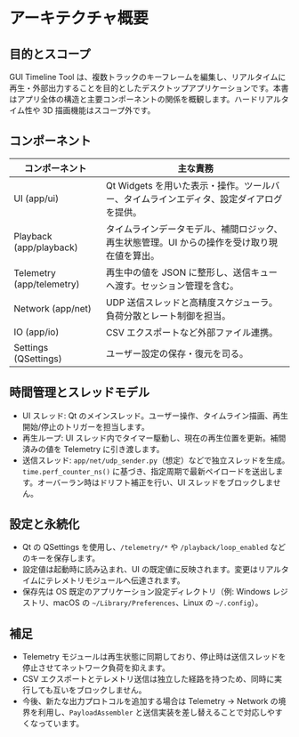 # アーキテクチャ概要

## 目的とスコープ
GUI Timeline Tool は、複数トラックのキーフレームを編集し、リアルタイムに再生・外部出力することを目的としたデスクトップアプリケーションです。本書はアプリ全体の構造と主要コンポーネントの関係を概観します。ハードリアルタイム性や 3D 描画機能はスコープ外です。

## コンポーネント
| コンポーネント | 主な責務 |
| -------------- | -------- |
| UI (app/ui) | Qt Widgets を用いた表示・操作。ツールバー、タイムラインエディタ、設定ダイアログを提供。 |
| Playback (app/playback) | タイムラインデータモデル、補間ロジック、再生状態管理。UI からの操作を受け取り現在値を算出。 |
| Telemetry (app/telemetry) | 再生中の値を JSON に整形し、送信キューへ渡す。セッション管理を含む。 |
| Network (app/net) | UDP 送信スレッドと高精度スケジューラ。負荷分散とレート制御を担当。 |
| IO (app/io) | CSV エクスポートなど外部ファイル連携。 |
| Settings (QSettings) | ユーザー設定の保存・復元を司る。 |

## 時間管理とスレッドモデル
- UI スレッド: Qt のメインスレッド。ユーザー操作、タイムライン描画、再生開始/停止のトリガーを担当します。
- 再生ループ: UI スレッド内でタイマー駆動し、現在の再生位置を更新。補間済みの値を Telemetry に引き渡します。
- 送信スレッド: `app/net/udp_sender.py`（想定）などで独立スレッドを生成。`time.perf_counter_ns()` に基づき、指定周期で最新ペイロードを送出します。オーバーラン時はドリフト補正を行い、UI スレッドをブロックしません。

## 設定と永続化
- Qt の QSettings を使用し、`/telemetry/*` や `/playback/loop_enabled` などのキーを保存します。
- 設定値は起動時に読み込まれ、UI の既定値に反映されます。変更はリアルタイムにテレメトリモジュールへ伝達されます。
- 保存先は OS 既定のアプリケーション設定ディレクトリ（例: Windows レジストリ、macOS の `~/Library/Preferences`、Linux の `~/.config`）。

## 補足
- Telemetry モジュールは再生状態に同期しており、停止時は送信スレッドを停止させてネットワーク負荷を抑えます。
- CSV エクスポートとテレメトリ送信は独立した経路を持つため、同時に実行しても互いをブロックしません。
- 今後、新たな出力プロトコルを追加する場合は Telemetry → Network の境界を利用し、`PayloadAssembler` と送信実装を差し替えることで対応しやすくなっています。
